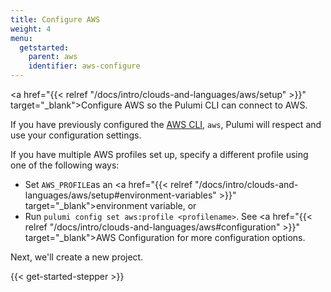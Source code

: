 ```yaml
---
title: Configure AWS
weight: 4
menu:
  getstarted:
    parent: aws
    identifier: aws-configure
---
```


<!-- TODO inline a streamlined version of configuring the cloud here. -->

<a href="{{< relref "/docs/intro/clouds-and-languages/aws/setup" >}}" target="_blank">Configure AWS</a> so the Pulumi CLI can connect to AWS.

If you have previously configured the <a href="https://aws.amazon.com/cli/" target="_blank">AWS CLI</a>, `aws`, Pulumi will respect and use your configuration settings.

If you have multiple AWS profiles set up, specify a different profile using one of the following ways:

* Set `AWS_PROFILE`as an <a href="{{< relref "/docs/intro/clouds-and-languages/aws/setup#environment-variables" >}}" target="_blank">environment variable</a>, or
* Run `pulumi config set aws:profile <profilename>`. See <a href="{{< relref "/docs/intro/clouds-and-languages/aws#configuration" >}}" target="_blank">AWS Configuration</a> for more configuration options.

Next, we'll create a new project.

{{< get-started-stepper >}}
